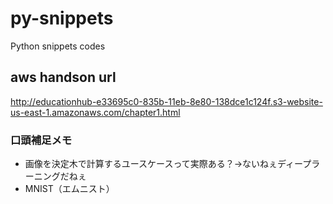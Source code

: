 # py-snippets
Python snippets codes

## aws handson url
http://educationhub-e33695c0-835b-11eb-8e80-138dce1c124f.s3-website-us-east-1.amazonaws.com/chapter1.html

### 口頭補足メモ

- 画像を決定木で計算するユースケースって実際ある？→ないねぇディープラーニングだねぇ
- MNIST（エムニスト）
